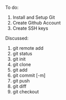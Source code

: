 To do:
1. Install and Setup Git
2. Create Github Account
3. Create SSH keys

Discussed:
1. git remote add
2. git status
3. git init
4. git clone
5. git add
6. git commit [-m]
7. git push
8. git diff
9. git checkout

